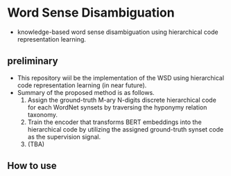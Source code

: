 # Word Sense Disambiguation
* knowledge-based word sense disambiguation using hierarchical code representation learning.

## preliminary
* This repository wiil be the implementation of the WSD using hierarchical code representation learning (in near future).
* Summary of the proposed method is as follows.
  1. Assign the ground-truth M-ary N-digits discrete hierarchical code for each WordNet synsets by traversing the hyponymy relation taxonomy.
  2. Train the encoder that transforms BERT embeddings into the hierarchical code by utilizing the assigned ground-truth synset code as the supervision signal.
  3. (TBA)

## How to use
